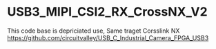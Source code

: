 # USB3_MIPI_CSI2_RX_CrossNX_V2

This code base is depriciated use, Same traget Corsslink NX 
https://github.com/circuitvalley/USB_C_Industrial_Camera_FPGA_USB3
